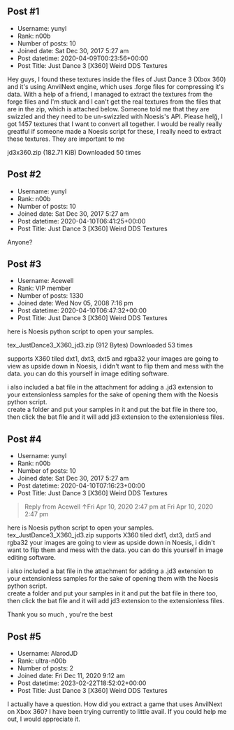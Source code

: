 ## Post #1
- Username: yunyl
- Rank: n00b
- Number of posts: 10
- Joined date: Sat Dec 30, 2017 5:27 am
- Post datetime: 2020-04-09T00:23:56+00:00
- Post Title: Just Dance 3 [X360] Weird DDS Textures

Hey guys, I found these textures inside the files of Just Dance 3 (Xbox 360) and it's using AnvilNext engine, which uses .forge files for compressing it's data. With a help of a friend, I managed to extract the textures from the forge files and I'm stuck and I can't get the real textures from the files that are in the zip, which is attached below. Someone told me that they are swizzled and they need to be un-swizzled with Noesis's API. Please helğ, I got 1457 textures that I want to convert all together. I would be really really greatful if someone made a Noesis script for these, I really need to extract these textures. They are important to me   

 jd3x360.zip
(182.71 KiB) Downloaded 50 times
## Post #2
- Username: yunyl
- Rank: n00b
- Number of posts: 10
- Joined date: Sat Dec 30, 2017 5:27 am
- Post datetime: 2020-04-10T06:41:25+00:00
- Post Title: Just Dance 3 [X360] Weird DDS Textures

Anyone?
## Post #3
- Username: Acewell
- Rank: VIP member
- Number of posts: 1330
- Joined date: Wed Nov 05, 2008 7:16 pm
- Post datetime: 2020-04-10T06:47:32+00:00
- Post Title: Just Dance 3 [X360] Weird DDS Textures

here is Noesis python script to open your samples.  


 tex_JustDance3_X360_jd3.zip
(912 Bytes) Downloaded 53 times


supports X360 tiled dxt1, dxt3, dxt5 and rgba32
your images are going to view as upside down in Noesis,
i didn't want to flip them and mess with the data.
you can do this yourself in image editing software.

i also included a bat file in the attachment for adding a .jd3 extension to your
extensionless samples for the sake of opening them with the Noesis python script.   
create a folder and put your samples in it and put the bat file in there too,
then click the bat file and it will add jd3 extension to the extensionless files.
## Post #4
- Username: yunyl
- Rank: n00b
- Number of posts: 10
- Joined date: Sat Dec 30, 2017 5:27 am
- Post datetime: 2020-04-10T07:16:23+00:00
- Post Title: Just Dance 3 [X360] Weird DDS Textures

> Reply from Acewell ↑Fri Apr 10, 2020 2:47 pm at Fri Apr 10, 2020 2:47 pm
>
> 
here is Noesis python script to open your samples.   
tex_JustDance3_X360_jd3.zip
supports X360 tiled dxt1, dxt3, dxt5 and rgba32
your images are going to view as upside down in Noesis,
i didn't want to flip them and mess with the data.
you can do this yourself in image editing software.

i also included a bat file in the attachment for adding a .jd3 extension to your
extensionless samples for the sake of opening them with the Noesis python script.   
create a folder and put your samples in it and put the bat file in there too,
then click the bat file and it will add jd3 extension to the extensionless files.

Thank you so much  , you're the best
## Post #5
- Username: AlarodJD
- Rank: ultra-n00b
- Number of posts: 2
- Joined date: Fri Dec 11, 2020 9:12 am
- Post datetime: 2023-02-22T18:52:02+00:00
- Post Title: Just Dance 3 [X360] Weird DDS Textures

I actually have a question. How did you extract a game that uses AnvilNext on Xbox 360? I have been trying currently to little avail. If you could help me out, I would appreciate it.
